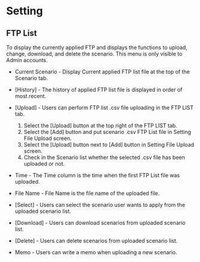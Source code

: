 # Setting

## FTP List
To display the currently applied FTP and displays the functions to upload, change, download, and delete the scenario. This menu is only visible to Admin accounts.

- Current Scenario	- Display Current applied FTP list file at the top of the Scenario tab.
- [History]	- The history of applied FTP list file is displayed in order of most recent.
 
- [Upload]	- Users can perform FTP list .csv file uploading in the FTP LIST tab.
	1. Select the [Upload] button at the top right of the FTP LIST tab.
	2. Select the [Add] button and put scenario .csv FTP List file in Setting File Upload screen.
	3. Select the [Upload] button next to [Add] button in Setting File Upload screen.
	4. Check in the Scenario list whether the selected .csv file has been uploaded or not. 
 

- Time	- The Time column is the time when the first FTP List file was uploaded.
- File Name	 - File Name is the file name of the uploaded file.
- [Select]	- Users can select the scenario user wants to apply from the uploaded scenario list.
- [Download]	- Users can download scenarios from uploaded scenario list.
- [Delete]	- Users can delete scenarios from uploaded scenario list.
- Memo	- Users can write a memo when uploading a new scenario.
 